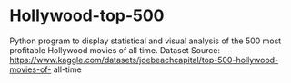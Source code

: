 # Hollywood-top-500
Python program to display statistical and visual analysis of the 500 most profitable Hollywood movies of all time.
Dataset Source: https://www.kaggle.com/datasets/joebeachcapital/top-500-hollywood-movies-of- all-time
